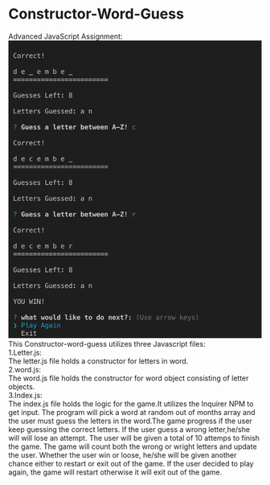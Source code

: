 # Constructor-Word-Guess
Advanced JavaScript Assignment:<br>
![Word Guess Cli](suresh13.jpg)
<br>
This Constructor-word-guess utilizes three Javascript files: <br>
1.Letter.js:<br>
The letter.js file holds a constructor for letters in word.<br> 
2.word.js:<br>
The word.js file holds the constructor for word object consisting of letter objects.<br>
3.Index.js:<br>
The index.js file holds the logic for the game.It utilizes the Inquirer NPM to get input. The program will pick a word at random out of months array and the user must guess the letters in the word.The game progress if the user keep guessing the correct letters. If the user guess a wrong letter,he/she will will lose an attempt. The user will be given a total of 10 attemps to finish the game. The game will count both the wrong or wright letters and update the user. Whether the user win or loose, he/she will be given another chance either to restart or exit out of the game. If the user decided to play again, the game will restart otherwise it will exit out of the game.


